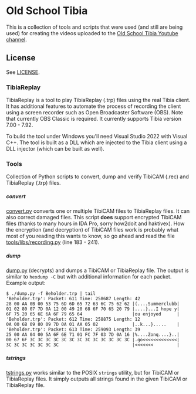 # Old School Tibia
This is a collection of tools and scripts that were used (and still are being used) for creating the videos uploaded to the [Old School Tibia Youtube channel](https://www.youtube.com/channel/UCLvAMwZjm9aUUeJ-wVDMG7A).

## License
See [LICENSE](LICENSE).

### TibiaReplay
TibiaReplay is a tool to play TibiaReplay (.trp) files using the real Tibia client. It has additional features to automate the process of recording the client using a screen recorder such as Open Broadcaster Software (OBS). Note that currently OBS Classic is required. It currently supports Tibia version 7.00 - 7.92.

To build the tool under Windows you'll need Visual Studio 2022 with Visual C++. The tool is built as a DLL which are injected to the Tibia client using a DLL injector (which can be built as well).

### Tools
Collection of Python scripts to convert, dump and verify TibiCAM (.rec) and TibiaReplay (.trp) files.

##### convert
[convert.py](tools/convert.py) converts one or multiple TibiCAM files to TibiaReplay files. It can also correct damaged files. This script **does** support encrypted TibiCAM files (thanks to many hours in IDA Pro, sorry how2doit and haktivex). How the encryption (and decryption) of TibiCAM files work is probably what most of you reading this wants to know, so go ahead and read the file [tools/libs/recording.py](tools/libs/recording.py) (line 183 - 241).

##### dump
[dump.py](tools/dump.py) (decrypts) and dumps a TibiCAM or TibiaReplay file. The output is similar to `hexdump -C` but with additional information for each packet. Example output:

    $ ./dump.py -f Beholder.trp | tail
    'Beholder.trp': Packet: 611 Time: 258687 Length: 42
    28 00 AA 0B 00 53 75 6D 6D 65 72 63 6C 75 62 62 |(....Summerclubb|
    01 02 80 07 7D 0A 12 00 49 20 68 6F 70 65 20 79 |....}...I hope y|
    6F 75 20 65 6E 6A 6F 79 65 64                   |ou enjoyed      |
    'Beholder.trp': Packet: 612 Time: 258875 Length: 12
    0A 00 6B 09 80 09 7D 0A 01 AA 05 02             |..k...}.....    |
    'Beholder.trp': Packet: 613 Time: 259093 Length: 39
    25 00 AA 04 00 5A 6F 6E 71 01 FC 7F 03 7D 0A 16 |%....Zonq....}..|
    00 67 6F 3C 3C 3C 3C 3C 3C 3C 3C 3C 3C 3C 3C 3C |.go<<<<<<<<<<<<<|
    3C 3C 3C 3C 3C 3C 3C                            |<<<<<<<         |

##### tstrings
[tstrings.py](tools/tstrings.py) works similar to the POSIX `strings` utility, but for TibiCAM or TibiaReplay files. It simply outputs all strings found in the given TibiCAM or TibiaReplay file.
